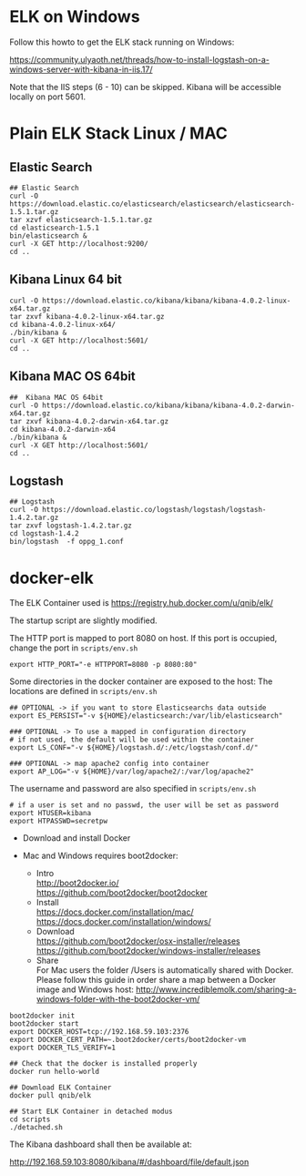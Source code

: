 # ELK on Windows
Follow this howto to get the ELK stack running on Windows: 

https://community.ulyaoth.net/threads/how-to-install-logstash-on-a-windows-server-with-kibana-in-iis.17/

Note that the IIS steps (6 - 10) can be skipped. Kibana will be accessible locally on port 5601.

# Plain ELK Stack Linux / MAC

## Elastic Search
```
## Elastic Search
curl -O https://download.elastic.co/elasticsearch/elasticsearch/elasticsearch-1.5.1.tar.gz
tar xzvf elasticsearch-1.5.1.tar.gz
cd elasticsearch-1.5.1
bin/elasticsearch &
curl -X GET http://localhost:9200/
cd ..
```

## Kibana Linux 64 bit
```
curl -O https://download.elastic.co/kibana/kibana/kibana-4.0.2-linux-x64.tar.gz
tar zxvf kibana-4.0.2-linux-x64.tar.gz 
cd kibana-4.0.2-linux-x64/ 
./bin/kibana &
curl -X GET http://localhost:5601/
cd ..
```
## Kibana MAC OS 64bit
```
##  Kibana MAC OS 64bit 
curl -O https://download.elastic.co/kibana/kibana/kibana-4.0.2-darwin-x64.tar.gz
tar zxvf kibana-4.0.2-darwin-x64.tar.gz
cd kibana-4.0.2-darwin-x64
./bin/kibana &
curl -X GET http://localhost:5601/
cd ..
```



## Logstash
```
## Logstash
curl -O https://download.elastic.co/logstash/logstash/logstash-1.4.2.tar.gz
tar zxvf logstash-1.4.2.tar.gz
cd logstash-1.4.2
bin/logstash  -f oppg_1.conf
```



# docker-elk
The ELK Container used is 
https://registry.hub.docker.com/u/qnib/elk/

The startup script are slightly modified.

The HTTP port is mapped to port 8080 on host. If this port is occupied, change the port in ``scripts/env.sh``

```export HTTP_PORT="-e HTTPPORT=8080 -p 8080:80"```

Some directories in the docker container are exposed to the host:
The locations are defined in ``scripts/env.sh``
```
## OPTIONAL -> if you want to store Elasticsearchs data outside
export ES_PERSIST="-v ${HOME}/elasticsearch:/var/lib/elasticsearch"

### OPTIONAL -> To use a mapped in configuration directory
# if not used, the default will be used within the container
export LS_CONF="-v ${HOME}/logstash.d/:/etc/logstash/conf.d/"

### OPTIONAL -> map apache2 config into container
export AP_LOG="-v ${HOME}/var/log/apache2/:/var/log/apache2"
```

The username and password are also specified in ``scripts/env.sh``
```
# if a user is set and no passwd, the user will be set as password
export HTUSER=kibana
export HTPASSWD=secretpw
```

* Download and install Docker
* Mac and Windows requires boot2docker:
  
  * Intro  
  http://boot2docker.io/  
  https://github.com/boot2docker/boot2docker  
  * Install  
  https://docs.docker.com/installation/mac/  
  https://docs.docker.com/installation/windows/  
  * Download  
  https://github.com/boot2docker/osx-installer/releases  
  https://github.com/boot2docker/windows-installer/releases  
  * Share  
For Mac users the folder /Users is automatically shared with Docker. Please follow this guide in order share a map between a Docker image and Windows host: http://www.incrediblemolk.com/sharing-a-windows-folder-with-the-boot2docker-vm/


```
boot2docker init
boot2docker start
export DOCKER_HOST=tcp://192.168.59.103:2376
export DOCKER_CERT_PATH=~.boot2docker/certs/boot2docker-vm
export DOCKER_TLS_VERIFY=1

## Check that the docker is installed properly
docker run hello-world

## Download ELK Container
docker pull qnib/elk

## Start ELK Container in detached modus
cd scripts
./detached.sh
```

The Kibana dashboard shall then be available at:

http://192.168.59.103:8080/kibana/#/dashboard/file/default.json


